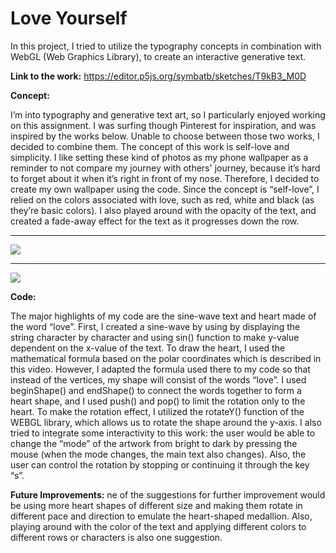 # Love Yourself

In this project, I tried to utilize the typography concepts in combination with WebGL (Web Graphics Library), to create an interactive generative text.

**Link to the work:** https://editor.p5js.org/symbatb/sketches/T9kB3_M0D

**Concept:**

I’m into typography and generative text art, so I particularly enjoyed working on this assignment. I was surfing though Pinterest for inspiration, and was inspired by the works below. Unable to choose between those two works, I decided to combine them.
The concept of this work is self-love and simplicity. I like setting these kind of photos as my phone wallpaper as a reminder to not compare my journey with others' journey, because it’s hard to forget about it when it’s right in front of my nose. Therefore,  I decided to create my own wallpaper using the code.
Since the concept is “self-love”, I relied on the colors associated with love, such as red, white and black (as they’re basic colors). I also played around with the opacity of the text, and created a fade-away effect for the text as it progresses down the row.

***
![](bin/img1.png)

***
![](bin/img2.png)


**Code:**

The major highlights of my code are the sine-wave text and heart made of the word “love”. First, I created a sine-wave by using by displaying the string character by character and using sin() function to make y-value dependent on the x-value of the text.
To draw the heart, I used the mathematical formula based on the polar coordinates which is described in this video. However, I adapted the formula used there to my code so that instead of the vertices, my shape will consist of  the words “love”. I used beginShape() and endShape() to connect the words together to form a heart shape, and I used push() and pop() to limit the rotation only to the heart. To make the rotation effect, I utilized the rotateY() function of the WEBGL library, which allows us to rotate the shape around the y-axis.
I also tried to integrate some interactivity to this work: the user would be able to change the “mode” of the artwork from bright to dark by pressing the mouse (when the mode changes, the main text also changes). Also, the user can control the rotation by stopping or continuing it through the key “s”.

**Future Improvements:**
ne of the suggestions for further improvement would be using more heart shapes of different size and making them rotate in different pace and direction to emulate the heart-shaped medallion. Also, playing around with the color of the text and applying different colors to different rows or characters is also one suggestion.
